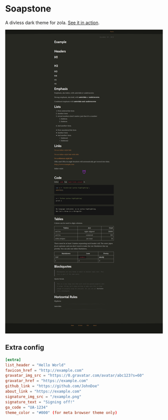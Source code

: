 # Soapstone

A divless dark theme for zola. [See it in action](https://mattyrad.github.io/soapstone/).

![sample](/sample.png)

## Extra config

```toml
[extra]
list_header = "Hello World"
favicon_href = "http://example.com"
gravatar_img_src = "https://0.gravatar.com/avatar/abc123?s=60"
gravatar_href = "https://example.com"
github_link = "https://github.com/JohnDoe"
about_link = "https://example.com"
signature_img_src = "/example.png"
signature_text = "Signing off!"
ga_code = "UA-1234"
theme_color = "#000" (for meta browser theme only)
```
